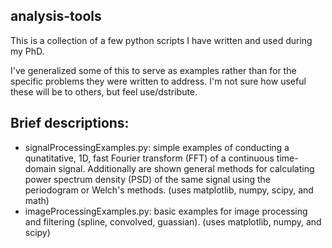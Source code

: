 
analysis-tools
--------------------
This is a collection of a few python scripts I have written and used during my PhD. 

I've generalized some of this to serve as examples rather than for the specific problems they were written to address. I'm not sure how useful these will be to others, but feel use/dstribute. 

Brief descriptions:
--------------------
  * signalProcessingExamples.py: simple examples of conducting a qunatitative, 1D, fast Fourier transform (FFT) of a continuous time-domain signal. Additionally are shown general methods for calculating power spectrum density (PSD) of the same signal using the periodogram or Welch's methods. (uses matplotlib, numpy, scipy, and math)  
  * imageProcessingExamples.py: basic examples for image processing and filtering (spline, convolved, guassian). (uses matplotlib, numpy, and scipy)  
